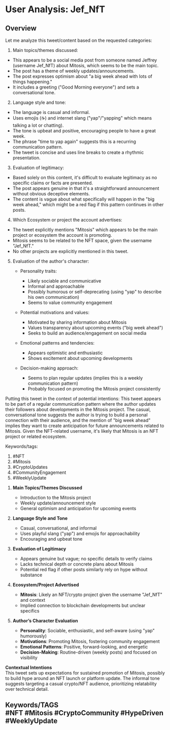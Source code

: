 # User Analysis: Jef_NfT

## Overview

<think>
Let me analyze this tweet/content based on the requested categories:

1. Main topics/themes discussed:
- This appears to be a social media post from someone named Jeffrey (username Jef_NfT) about Mitosis, which seems to be the main topic.
- The post has a theme of weekly updates/announcements.
- The post expresses optimism about "a big week ahead with lots of things happening."
- It includes a greeting ("Good Morning everyone") and sets a conversational tone.

2. Language style and tone:
- The language is casual and informal.
- Uses emojis (☕) and internet slang ("yap"/"yapping" which means talking a lot or chatting).
- The tone is upbeat and positive, encouraging people to have a great week.
- The phrase "time to yap again" suggests this is a recurring communication pattern.
- The tweet is concise and uses line breaks to create a rhythmic presentation.

3. Evaluation of legitimacy:
- Based solely on this content, it's difficult to evaluate legitimacy as no specific claims or facts are presented.
- The post appears genuine in that it's a straightforward announcement without obvious deceptive elements.
- The content is vague about what specifically will happen in the "big week ahead," which might be a red flag if this pattern continues in other posts.

4. Which Ecosystem or project the account advertises:
- The tweet explicitly mentions "Mitosis" which appears to be the main project or ecosystem the account is promoting.
- Mitosis seems to be related to the NFT space, given the username "Jef_NfT."
- No other projects are explicitly mentioned in this tweet.

5. Evaluation of the author's character:
   - Personality traits: 
     * Likely sociable and communicative
     * Informal and approachable
     * Possibly humorous or self-deprecating (using "yap" to describe his own communication)
     * Seems to value community engagement
   
   - Potential motivations and values:
     * Motivated by sharing information about Mitosis
     * Values transparency about upcoming events ("big week ahead")
     * Seeks to build an audience/engagement on social media
   
   - Emotional patterns and tendencies:
     * Appears optimistic and enthusiastic
     * Shows excitement about upcoming developments
   
   - Decision-making approach:
     * Seems to plan regular updates (implies this is a weekly communication pattern)
     * Probably focused on promoting the Mitosis project consistently

Putting this tweet in the context of potential intentions:
This tweet appears to be part of a regular communication pattern where the author updates their followers about developments in the Mitosis project. The casual, conversational tone suggests the author is trying to build a personal connection with their audience, and the mention of "big week ahead" implies they want to create anticipation for future announcements related to Mitosis. Given the NFT-related username, it's likely that Mitosis is an NFT project or related ecosystem.

Keywords/tags:
1. #NFT
2. #Mitosis
3. #CryptoUpdates
4. #CommunityEngagement
5. #WeeklyUpdate
</think>

1. **Main Topics/Themes Discussed**  
   - Introduction to the Mitosis project  
   - Weekly update/announcement style  
   - General optimism and anticipation for upcoming events  

2. **Language Style and Tone**  
   - Casual, conversational, and informal  
   - Uses playful slang ("yap") and emojis for approachability  
   - Encouraging and upbeat tone  

3. **Evaluation of Legitimacy**  
   - Appears genuine but vague; no specific details to verify claims  
   - Lacks technical depth or concrete plans about Mitosis  
   - Potential red flag if other posts similarly rely on hype without substance  

4. **Ecosystem/Project Advertised**  
   - **Mitosis**: Likely an NFT/crypto project given the username "Jef_NfT" and context  
   - Implied connection to blockchain developments but unclear specifics  

5. **Author’s Character Evaluation**  
   - **Personality**: Sociable, enthusiastic, and self-aware (using "yap" humorously)  
   - **Motivations**: Promoting Mitosis, fostering community engagement  
   - **Emotional Patterns**: Positive, forward-looking, and energetic  
   - **Decision-Making**: Routine-driven (weekly posts) and focused on visibility  

**Contextual Intentions**  
This tweet sets up expectations for sustained promotion of Mitosis, possibly to build hype around an NFT launch or platform update. The informal tone suggests targeting a casual crypto/NFT audience, prioritizing relatability over technical detail.  

**Keywords/TAGS**  
#NFT #Mitosis #CryptoCommunity #HypeDriven #WeeklyUpdate
---
